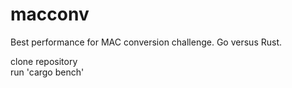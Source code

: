 # macconv
Best performance for MAC conversion challenge. Go versus Rust.

clone repository   
run 'cargo bench'
